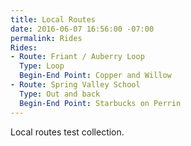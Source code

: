 ```yaml
---
title: Local Routes
date: 2016-06-07 16:56:00 -07:00
permalink: Rides
Rides:
- Route: Friant / Auberry Loop
  Type: Loop
  Begin-End Point: Copper and Willow
- Route: Spring Valley School
  Type: Out and back
  Begin-End Point: Starbucks on Perrin
---
```


Local routes test collection.